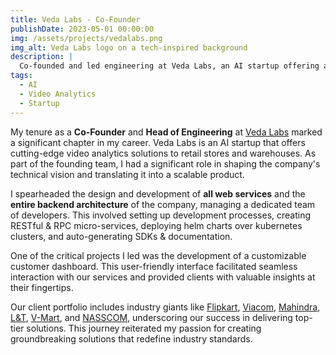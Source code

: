 ```yaml
---
title: Veda Labs - Co-Founder
publishDate: 2023-05-01 00:00:00
img: /assets/projects/vedalabs.png
img_alt: Veda Labs logo on a tech-inspired background
description: |
  Co-founded and led engineering at Veda Labs, an AI startup offering analytics over CCTV.
tags:
  - AI
  - Video Analytics
  - Startup
---
```


My tenure as a **Co-Founder** and **Head of Engineering** at [Veda Labs](https://www.crunchbase.com/organization/veda-labs) marked a significant chapter in my career. Veda Labs is an AI startup that offers cutting-edge video analytics solutions to retail stores and warehouses. As part of the founding team, I had a significant role in shaping the company's technical vision and translating it into a scalable product.

I spearheaded the design and development of **all web services** and the **entire backend architecture** of the company, managing a dedicated team of developers. This involved setting up development processes, creating RESTful & RPC micro-services, deploying helm charts over kubernetes clusters, and auto-generating SDKs & documentation.

One of the critical projects I led was the development of a customizable customer dashboard. This user-friendly interface facilitated seamless interaction with our services and provided clients with valuable insights at their fingertips.

Our client portfolio includes industry giants like [Flipkart](https://flipkart.com), [Viacom](https://www.viacom18.com/), [Mahindra](https://www.mahindra.com/), [L&T](https://www.larsentoubro.com/), [V-Mart](https://www.vmartretail.com/), and [NASSCOM](https://nasscom.in/), underscoring our success in delivering top-tier solutions. This journey reiterated my passion for creating groundbreaking solutions that redefine industry standards.
